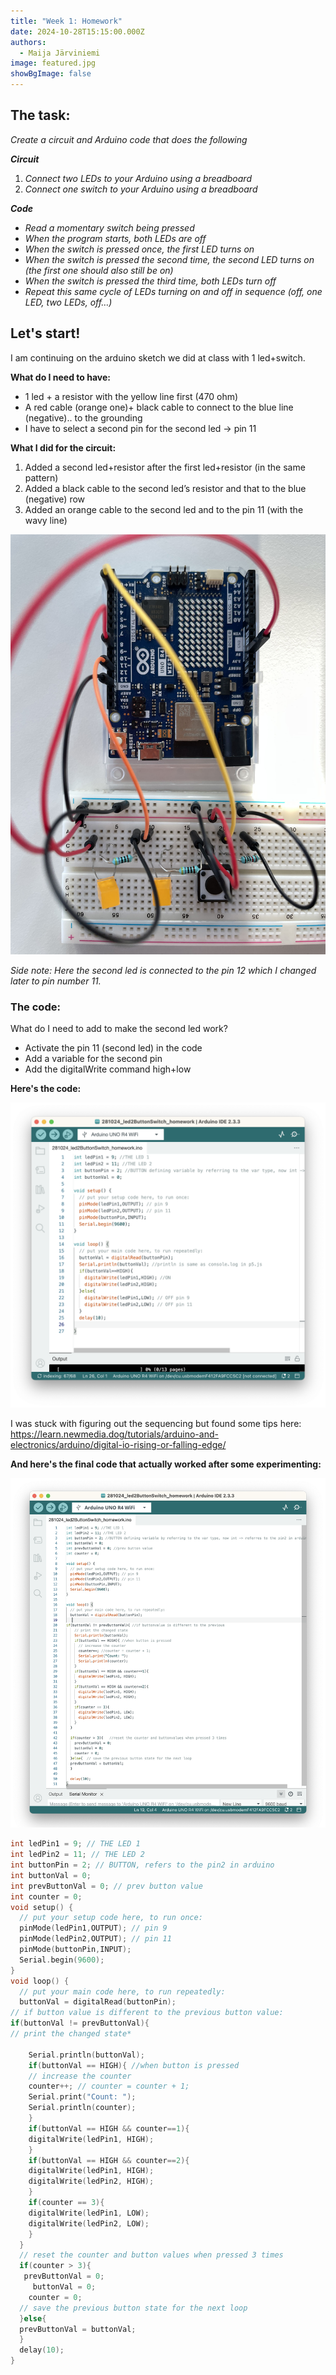 ```yaml
---
title: "Week 1: Homework"
date: 2024-10-28T15:15:00.000Z
authors:
  - Maija Järviniemi
image: featured.jpg
showBgImage: false
---
```

## **The task:**

*Create a circuit and Arduino code that does the following*

***Circuit***

1. *Connect two LEDs to your Arduino using a breadboard*
2. *Connect one switch to your Arduino using a breadboard*

***Code*** 

* *Read a momentary switch being pressed*
* *When the program starts, both LEDs are off*
* *When the switch is pressed once, the first LED turns on*
* *When the switch is pressed the second time, the second LED turns on (the first one should also still be on)*
* *When the switch is pressed the third time, both LEDs turn off*
* *Repeat this same cycle of LEDs turning on and off in sequence (off, one LED, two LEDs, off…)*

## Let's start!

I am continuing on the arduino sketch we did at class with 1 led+switch.

**What do I need to have:**

* 1 led + a resistor with the yellow line first (470 ohm) 
* A red cable (orange one)+  black cable to connect to the blue line (negative).. to the grounding
* I have to select a second pin for the second led -> pin 11

**What I did for the circuit:**

1. Added a second led+resistor after the first led+resistor (in the same pattern)
2. Added a black cable to the second led’s resistor and that to the blue (negative) row
3. Added an orange cable to the second led and to the pin 11 (with the wavy line)

![](homework1_breadboard.jpg)

*Side note: Here the second led is connected to the pin 12 which I changed later to pin number 11.*

### **The code:**

What do I need to add to make the second led work?

* Activate the pin 11 (second led) in the code
* Add a variable for the second pin
* Add the digitalWrite command high+low

**Here's the code:**

![](homework1_phase1_ledswork.png)

I was stuck with figuring out the sequencing but found some tips here: <https://learn.newmedia.dog/tutorials/arduino-and-electronics/arduino/digital-io-rising-or-falling-edge/>

**And here's the final code that actually worked after some experimenting:**

![](homework1_final.png)

```c
int ledPin1 = 9; // THE LED 1
int ledPin2 = 11; // THE LED 2
int buttonPin = 2; // BUTTON, refers to the pin2 in arduino
int buttonVal = 0;
int prevButtonVal = 0; // prev button value
int counter = 0;
void setup() {
  // put your setup code here, to run once:
  pinMode(ledPin1,OUTPUT); // pin 9
  pinMode(ledPin2,OUTPUT); // pin 11
  pinMode(buttonPin,INPUT);
  Serial.begin(9600); 
}
void loop() {
  // put your main code here, to run repeatedly:
  buttonVal = digitalRead(buttonPin);
// if button value is different to the previous button value:
if(buttonVal != prevButtonVal){ 
// print the changed state*

    Serial.println(buttonVal);
    if(buttonVal == HIGH){ //when button is pressed
    // increase the counter
    counter++; // counter = counter + 1;
    Serial.print("Count: ");
    Serial.println(counter);
    }
    if(buttonVal == HIGH && counter==1){
    digitalWrite(ledPin1, HIGH);
    }
    if(buttonVal == HIGH && counter==2){
    digitalWrite(ledPin1, HIGH);
    digitalWrite(ledPin2, HIGH);
    }
    if(counter == 3){
    digitalWrite(ledPin1, LOW);
    digitalWrite(ledPin2, LOW);   
    }
  }
  // reset the counter and button values when pressed 3 times
  if(counter > 3){
   prevButtonVal = 0;
     buttonVal = 0;
    counter = 0;
  // save the previous button state for the next loop 
  }else{ 
  prevButtonVal = buttonVal;
  }
  delay(10);
}
```
